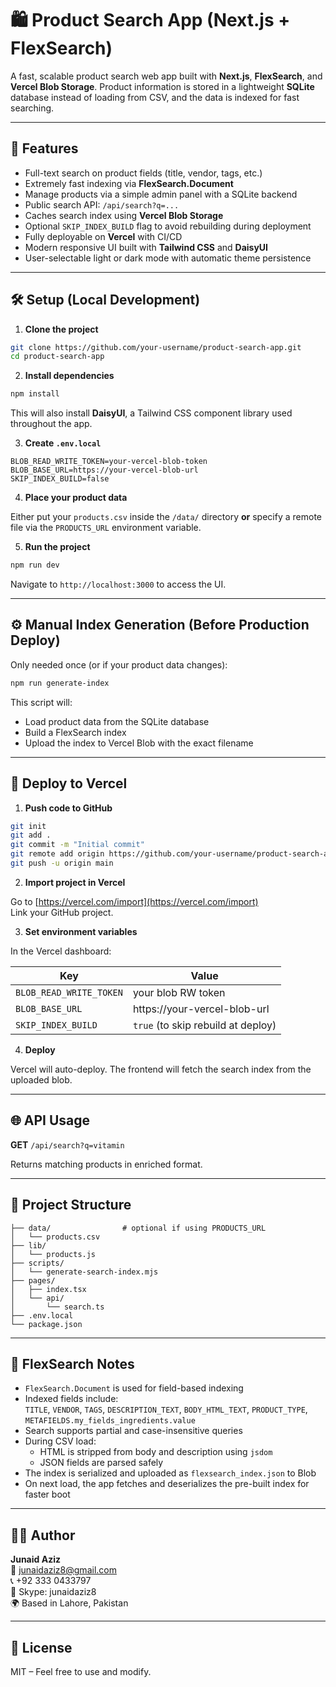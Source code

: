# 🛍️ Product Search App (Next.js + FlexSearch)

A fast, scalable product search web app built with **Next.js**, **FlexSearch**, and **Vercel Blob Storage**. Product information is stored in a lightweight **SQLite** database instead of loading from CSV, and the data is indexed for fast searching.

---

## 🚀 Features

- Full-text search on product fields (title, vendor, tags, etc.)
- Extremely fast indexing via **FlexSearch.Document**
- Manage products via a simple admin panel with a SQLite backend
- Public search API: `/api/search?q=...`
- Caches search index using **Vercel Blob Storage**
- Optional `SKIP_INDEX_BUILD` flag to avoid rebuilding during deployment
- Fully deployable on **Vercel** with CI/CD
- Modern responsive UI built with **Tailwind CSS** and **DaisyUI**
- User-selectable light or dark mode with automatic theme persistence

---

## 🛠️ Setup (Local Development)

1. **Clone the project**

```bash
git clone https://github.com/your-username/product-search-app.git
cd product-search-app
```

2. **Install dependencies**

```bash
npm install
```
This will also install **DaisyUI**, a Tailwind CSS component library used throughout the app.

3. **Create `.env.local`**

```env
BLOB_READ_WRITE_TOKEN=your-vercel-blob-token
BLOB_BASE_URL=https://your-vercel-blob-url
SKIP_INDEX_BUILD=false
```

4. **Place your product data**

Either put your `products.csv` inside the `/data/` directory **or** specify a
remote file via the `PRODUCTS_URL` environment variable.

5. **Run the project**

```bash
npm run dev
```

Navigate to `http://localhost:3000` to access the UI.

---

## ⚙️ Manual Index Generation (Before Production Deploy)

Only needed once (or if your product data changes):

```bash
npm run generate-index
```

This script will:

- Load product data from the SQLite database
- Build a FlexSearch index
- Upload the index to Vercel Blob with the exact filename

---

## 🚀 Deploy to Vercel

1. **Push code to GitHub**

```bash
git init
git add .
git commit -m "Initial commit"
git remote add origin https://github.com/your-username/product-search-app.git
git push -u origin main
```

2. **Import project in Vercel**

Go to [https://vercel.com/import](https://vercel.com/import)  
Link your GitHub project.

3. **Set environment variables**

In the Vercel dashboard:

| Key                   | Value                                |
|------------------------|----------------------------------------|
| `BLOB_READ_WRITE_TOKEN` | your blob RW token                    |
| `BLOB_BASE_URL`         | https://your-vercel-blob-url          |
| `SKIP_INDEX_BUILD`      | `true` (to skip rebuild at deploy)    |

4. **Deploy**

Vercel will auto-deploy. The frontend will fetch the search index from the uploaded blob.

---

## 🌐 API Usage

**GET** `/api/search?q=vitamin`

Returns matching products in enriched format.

---

## 📂 Project Structure

```
├── data/                # optional if using PRODUCTS_URL
│   └── products.csv
├── lib/
│   └── products.js
├── scripts/
│   └── generate-search-index.mjs
├── pages/
│   ├── index.tsx
│   └── api/
│       └── search.ts
├── .env.local
└── package.json
```

---

## 🔎 FlexSearch Notes

- `FlexSearch.Document` is used for field-based indexing
- Indexed fields include:  
  `TITLE`, `VENDOR`, `TAGS`, `DESCRIPTION_TEXT`, `BODY_HTML_TEXT`, `PRODUCT_TYPE`, `METAFIELDS.my_fields_ingredients.value`
- Search supports partial and case-insensitive queries
- During CSV load:
  - HTML is stripped from body and description using `jsdom`
  - JSON fields are parsed safely
- The index is serialized and uploaded as `flexsearch_index.json` to Blob
- On next load, the app fetches and deserializes the pre-built index for faster boot

---

## 👨‍💻 Author

**Junaid Aziz**  
📧 junaidaziz8@gmail.com  
📞 +92 333 0433797  
🧠 Skype: junaidaziz8  
🌍 Based in Lahore, Pakistan  

---

## 📝 License

MIT – Feel free to use and modify.
